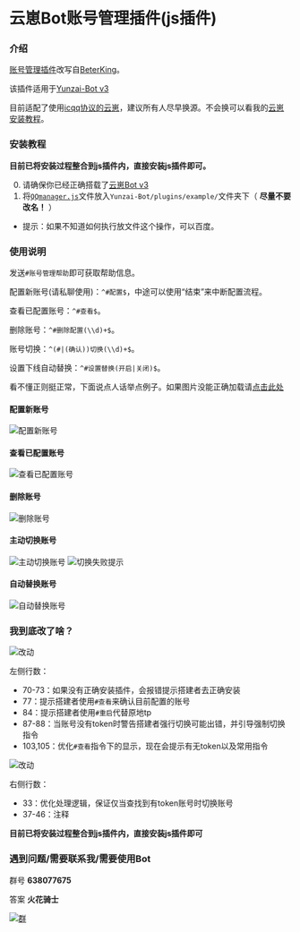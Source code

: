 # 云崽Bot账号管理插件(js插件)

### 介绍
[账号管理插件](https://gitee.com/zhxhx/Yunzai-Bot-js/)改写自[BeterKing](https://gitee.com/zhxhx)。

该插件适用于[Yunzai-Bot v3](https://gitee.com/yoimiya-kokomi/Yunzai-Bot)

目前适配了使用[icqq协议的云崽](https://gitee.com/yoimiya-kokomi/Yunzai-Bot)，建议所有人尽早换源。不会换可以看我的[云崽安装教程](https://gitee.com/CUZNIL/Yunzai-install/)。


### 安装教程


 **目前已将安装过程整合到js插件内，直接安装js插件即可。** 

0.  请确保你已经正确搭载了[云崽Bot v3](https://gitee.com/yoimiya-kokomi/Yunzai-Bot)
1.  将[`QQmanager.js`](https://gitee.com/CUZNIL/Yunzai-QQmanager/blob/master/QQmanager.js)文件放入`Yunzai-Bot/plugins/example/`文件夹下（ **尽量不要改名！** ）

- 提示：如果不知道如何执行放文件这个操作，可以百度。

### 使用说明

发送`#账号管理帮助`即可获取帮助信息。

配置新账号(请私聊使用)：`^#配置$`，中途可以使用“结束”来中断配置流程。

查看已配置账号：`^#查看$`。

删除账号：`^#删除配置(\\d)+$`。

账号切换：`^(#|(确认))切换(\\d)+$`。

设置下线自动替换：`^#设置替换(开启|关闭)$`。

看不懂正则挺正常，下面说点人话举点例子。如果图片没能正确加载请[点击此处](https://gitee.com/CUZNIL/Yunzai-QQmanager/blob/master/doc-use/%E6%BC%94%E7%A4%BA%E7%94%A8%E8%81%8A%E5%A4%A9%E8%AE%B0%E5%BD%95.txt)
#### 配置新账号
![配置新账号](doc-use/%E9%85%8D%E7%BD%AE%E6%96%B0%E8%B4%A6%E5%8F%B7.png)
#### 查看已配置账号
![查看已配置账号](doc-use/%E6%9F%A5%E7%9C%8B.png)
#### 删除账号
![删除账号](doc-use/%E5%88%A0%E9%99%A4%E8%B4%A6%E5%8F%B7.png)
#### 主动切换账号
![主动切换账号](doc-use/%E4%B8%BB%E5%8A%A8%E5%88%87%E6%8D%A2%E8%B4%A6%E5%8F%B7.png)
![切换失败提示](doc-use/%E5%88%87%E6%8D%A2%E5%A4%B1%E8%B4%A5%E6%8F%90%E7%A4%BA.png)
#### 自动替换账号
![自动替换账号](doc-use/%E8%87%AA%E5%8A%A8%E6%9B%BF%E6%8D%A2.png)
### 我到底改了啥？

![改动](doc-use/Change.png)

左侧行数：
- 70-73：如果没有正确安装插件，会报错提示搭建者去正确安装
- 77：提示搭建者使用`#查看`来确认目前配置的账号
- 84：提示搭建者使用`#重启`代替原地tp
- 87-88：当账号没有token时警告搭建者强行切换可能出错，并引导强制切换指令
- 103,105：优化`#查看`指令下的显示，现在会提示有无token以及常用指令

![改动](doc-use/%E6%94%B9%E5%8A%A82.png)

右侧行数：
- 33：优化处理逻辑，保证仅当查找到有token账号时切换账号
- 37-46：注释

 **目前已将安装过程整合到js插件内，直接安装js插件即可** 


### 遇到问题/需要联系我/需要使用Bot

群号 **638077675** 

答案  **火花骑士** 

[![群](doc-use/QQ%E7%BE%A4.png)](http://jq.qq.com/?_wv=1027&k=tqiOtCVc)